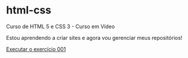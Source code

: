 # html-css
 Curso de HTML 5 e CSS 3 - Curso em Vídeo

Estou aprendendo a criar sites e agora vou gerenciar meus repositórios!

<a target=_blank href="https://felipegpellegrini.github.io/html-css/exercícios/ex001/"> Executar o exercício 001 </a>